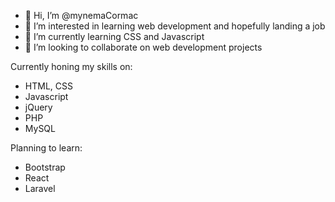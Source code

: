 - 👋 Hi, I’m @mynemaCormac
- 👀 I’m interested in learning web development and hopefully landing a job
- 🌱 I’m currently learning CSS and Javascript
- 💞️ I’m looking to collaborate on web development projects

Currently honing my skills on:
  - HTML, CSS
  - Javascript
  - jQuery
  - PHP
  - MySQL

Planning to learn:
  - Bootstrap
  - React
  - Laravel

<!--- - 📫 How to reach me ... --->

<!---
mynemaCormac/mynemaCormac is a ✨ special ✨ repository because its `README.md` (this file) appears on your GitHub profile.
You can click the Preview link to take a look at your changes.
--->
